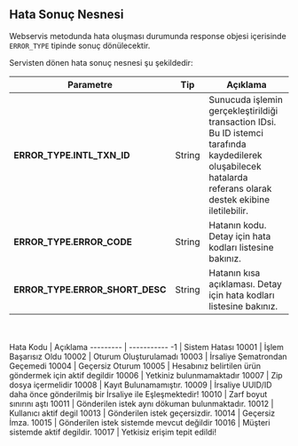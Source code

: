 ## Hata Sonuç Nesnesi
Webservis metodunda hata oluşması durumunda response objesi içerisinde `ERROR_TYPE` tipinde sonuç dönülecektir.

Servisten dönen hata sonuç nesnesi şu şekildedir:

Parametre | Tip        | Açıklama
--------- | ----------- | -----------
**ERROR_TYPE.INTL_TXN_ID** | String | Sunucuda işlemin gerçekleştirildiği transaction IDsi. Bu ID istemci tarafında kaydedilerek oluşabilecek hatalarda referans olarak destek ekibine iletilebilir.
**ERROR_TYPE.ERROR_CODE** | String | Hatanın kodu. Detay için hata kodları listesine bakınız.
**ERROR_TYPE.ERROR_SHORT_DESC** | String | Hatanın kısa açıklaması. Detay için hata kodları listesine bakınız.

<br><br>
Hata Kodu |  Açıklama
--------- | -----------
-1    | Sistem Hatası
10001 | İşlem Başarısız Oldu
10002 | Oturum Oluşturulamadı
10003 | İrsaliye Şematrondan Geçemedi
10004 | Geçersiz Oturum
10005 | Hesabınız belirtilen ürün göndermek için aktif degildir
10006 | Yetkiniz bulunmamaktadır
10007 | Zip dosya içermelidir
10008 | Kayıt Bulunamamıştır.
10009 | İrsaliye UUID/ID daha önce gönderilmiş bir İrsaliye ile Eşleşmektedir!
10010 | Zarf boyut sınırını aştı
10011 | Gönderilen istek  aynı dökuman bulunmaktadır.
10012 | Kullanıcı aktif degil
10013 | Gönderilen istek geçersizdir.
10014 | Geçersiz İmza.
10015 | Gönderilen istek sistemde mevcut değildir
10016 | Müşteri sistemde aktif degildir.
10017 | Yetkisiz erişim tepit edildi!
